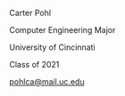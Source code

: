 Carter Pohl

Computer Engineering Major

University of Cincinnati

Class of 2021


pohlca@mail.uc.edu
